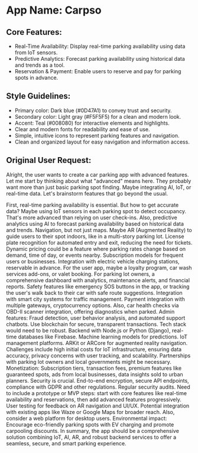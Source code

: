 # **App Name**: Carpso

## Core Features:

- Real-Time Availability: Display real-time parking availability using data from IoT sensors.
- Predictive Analytics: Forecast parking availability using historical data and trends as a tool.
- Reservation & Payment: Enable users to reserve and pay for parking spots in advance.

## Style Guidelines:

- Primary color: Dark blue (#0D47A1) to convey trust and security.
- Secondary color: Light gray (#F5F5F5) for a clean and modern look.
- Accent: Teal (#008080) for interactive elements and highlights.
- Clear and modern fonts for readability and ease of use.
- Simple, intuitive icons to represent parking features and navigation.
- Clean and organized layout for easy navigation and information access.

## Original User Request:
Alright, the user wants to create a car parking app with advanced features. Let me start by thinking about what "advanced" means here. They probably want more than just basic parking spot finding. Maybe integrating AI, IoT, or real-time data. Let's brainstorm features that go beyond the usual.

First, real-time parking availability is essential. But how to get accurate data? Maybe using IoT sensors in each parking spot to detect occupancy. That's more advanced than relying on user check-ins. Also, predictive analytics using AI to forecast parking availability based on historical data and trends.
Navigation, but not just maps. Maybe AR (Augmented Reality) to guide users to their spot indoors, like in a multi-story parking lot. License plate recognition for automated entry and exit, reducing the need for tickets.
Dynamic pricing could be a feature where parking rates change based on demand, time of day, or events nearby. Subscription models for frequent users or businesses. Integration with electric vehicle charging stations, reservable in advance.
For the user app, maybe a loyalty program, car wash services add-ons, or valet booking. For parking lot owners, a comprehensive dashboard with analytics, maintenance alerts, and financial reports.
Safety features like emergency SOS buttons in the app, or tracking the user's walk back to their car with safe route suggestions. Integration with smart city systems for traffic management.
Payment integration with multiple gateways, cryptocurrency options. Also, car health checks via OBD-II scanner integration, offering diagnostics when parked.
Admin features: Fraud detection, user behavior analysis, and automated support chatbots. Use blockchain for secure, transparent transactions.
Tech stack would need to be robust. Backend with Node.js or Python (Django), real-time databases like Firebase. Machine learning models for predictions. IoT management platforms. ARKit or ARCore for augmented reality navigation.
Challenges include high initial costs for IoT infrastructure, ensuring data accuracy, privacy concerns with user tracking, and scalability. Partnerships with parking lot owners and local governments might be necessary.
Monetization: Subscription tiers, transaction fees, premium features like guaranteed spots, ads from local businesses, data insights sold to urban planners.
Security is crucial. End-to-end encryption, secure API endpoints, compliance with GDPR and other regulations. Regular security audits.
Need to include a prototype or MVP steps: start with core features like real-time availability and reservations, then add advanced features progressively. User testing for feedback on AR navigation and UI/UX.
Potential integration with existing apps like Waze or Google Maps for broader reach. Also, consider a web platform for desktop users.
Environmental impact: Encourage eco-friendly parking spots with EV charging and promote carpooling discounts.
In summary, the app should be a comprehensive solution combining IoT, AI, AR, and robust backend services to offer a seamless, secure, and smart parking experience.
  